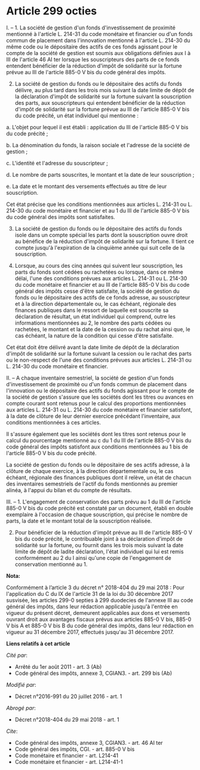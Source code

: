 # Article 299 octies

I. – 1. La société de gestion d'un fonds d'investissement de proximité mentionné à l'article L. 214-31 du code monétaire et
financier ou d'un fonds commun de placement dans l'innovation mentionné à l'article L. 214-30 du même code ou le dépositaire
des actifs de ces fonds agissant pour le compte de la société de gestion est soumis aux obligations définies aux I à III de
l'article 46 AI ter lorsque les souscripteurs des parts de ce fonds entendent bénéficier de la réduction d'impôt de
solidarité sur la fortune prévue au III de l'article 885-0 V bis du code général des impôts. 

2. La société de gestion du fonds ou le dépositaire des actifs du fonds délivre, au plus tard dans les trois mois suivant la
date limite de dépôt de la déclaration d'impôt de solidarité sur la fortune suivant la souscription des parts, aux
souscripteurs qui entendent bénéficier de la réduction d'impôt de solidarité sur la fortune prévue au III de l'article 885-0
V bis du code précité, un état individuel qui mentionne :

a. L'objet pour lequel il est établi : application du III de l'article 885-0 V bis du code précité ;

b. La dénomination du fonds, la raison sociale et l'adresse de la société de gestion ;

c. L'identité et l'adresse du souscripteur ;

d. Le nombre de parts souscrites, le montant et la date de leur souscription ;

e. La date et le montant des versements effectués au titre de leur souscription.

Cet état précise que les conditions mentionnées aux articles L. 214-31 ou L. 214-30 du code monétaire et financier et au 1 du
III de l'article 885-0 V bis du code général des impôts sont satisfaites.

3. La société de gestion du fonds ou le dépositaire des actifs du fonds isole dans un compte spécial les parts dont la
souscription ouvre droit au bénéfice de la réduction d'impôt de solidarité sur la fortune. Il tient ce compte jusqu'à
l'expiration de la cinquième année qui suit celle de la souscription.

4. Lorsque, au cours des cinq années qui suivent leur souscription, les parts du fonds sont cédées ou rachetées ou lorsque,
dans ce même délai, l'une des conditions prévues aux articles L. 214-31 ou L. 214-30 du code monétaire et financier et au III
de l'article 885-0 V bis du code général des impôts cesse d'être satisfaite, la société de gestion du fonds ou le dépositaire
des actifs de ce fonds adresse, au souscripteur et à la direction départementale ou, le cas échéant, régionale des finances
publiques dans le ressort de laquelle est souscrite sa déclaration de résultat, un état individuel qui comprend, outre les
informations mentionnées au 2, le nombre des parts cédées ou rachetées, le montant et la date de la cession ou du rachat
ainsi que, le cas échéant, la nature de la condition qui cesse d'être satisfaite.

Cet état doit être délivré avant la date limite de dépôt de la déclaration d'impôt de solidarité sur la fortune suivant la
cession ou le rachat des parts ou le non-respect de l'une des conditions prévues aux articles L. 214-31 ou L. 214-30 du code
monétaire et financier.

II. – A chaque inventaire semestriel, la société de gestion d'un fonds d'investissement de proximité ou d'un fonds commun de
placement dans l'innovation ou le dépositaire des actifs du fonds agissant pour le compte de la société de gestion s'assure
que les sociétés dont les titres ou avances en compte courant sont retenus pour le calcul des proportions mentionnées aux
articles L. 214-31 ou L. 214-30 du code monétaire et financier satisfont, à la date de clôture de leur dernier exercice
précédant l'inventaire, aux conditions mentionnées à ces articles.

Il s'assure également que les sociétés dont les titres sont retenus pour le calcul du pourcentage mentionné au c du 1 du III
de l'article 885-0 V bis du code général des impôts satisfont aux conditions mentionnées au 1 bis de l'article 885-0 V bis du
code précité.

La société de gestion du fonds ou le dépositaire de ses actifs adresse, à la clôture de chaque exercice, à la direction
départementale ou, le cas échéant, régionale des finances publiques dont il relève, un état de chacun des inventaires
semestriels de l'actif du fonds mentionnés au premier alinéa, à l'appui du bilan et du compte de résultats.

III. – 1. L'engagement de conservation des parts prévu au 1 du III de l'article 885-0 V bis du code précité est constaté par
un document, établi en double exemplaire à l'occasion de chaque souscription, qui précise le nombre de parts, la date et le
montant total de la souscription réalisée.

2. Pour bénéficier de la réduction d'impôt prévue au III de l'article 885-0 V bis du code précité, le contribuable joint à sa
déclaration d'impôt de solidarité sur la fortune, ou fournit dans les trois mois suivant la date limite de dépôt de ladite
déclaration, l'état individuel qui lui est remis conformément au 2 du I ainsi qu'une copie de l'engagement de conservation
mentionné au 1.

**Nota:**

Conformément à l’article 3 du décret n° 2018-404 du 29 mai 2018 : Pour l'application du C du IX de l'article 31 de la loi du
30 décembre 2017 susvisée, les articles 299-0 septies à 299 duodecies de l'annexe III au code général des impôts, dans leur
rédaction applicable jusqu'à l'entrée en vigueur du présent décret, demeurent applicables aux dons et versements ouvrant
droit aux avantages fiscaux prévus aux articles 885-0 V bis, 885-0 V bis A et 885-0 V bis B du code général des impôts, dans
leur rédaction en vigueur au 31 décembre 2017, effectués jusqu'au 31 décembre 2017.

**Liens relatifs à cet article**

_Cité par_:

  - Arrêté du 1er août 2011 - art. 3 (Ab)
  - Code général des impôts, annexe 3, CGIAN3. - art. 299 bis (Ab)

_Modifié par_:

  - Décret n°2016-991 du 20 juillet 2016 - art. 1

_Abrogé par_:

  - Décret n°2018-404 du 29 mai 2018 - art. 1

_Cite_:

  - Code général des impôts, annexe 3, CGIAN3. - art. 46 AI ter
  - Code général des impôts, CGI. - art. 885-0 V bis
  - Code monétaire et financier - art. L214-41
  - Code monétaire et financier - art. L214-41-1
